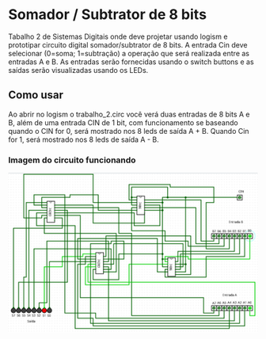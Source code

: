 # Somador / Subtrator de 8 bits

Tabalho 2 de Sistemas Digitais onde deve projetar usando logism e prototipar circuito digital somador/subtrator de 8 bits. A entrada Cin deve selecionar (0=soma; 1=subtração) a operação que será realizada entre as entradas A e B.  As entradas
serão fornecidas usando o switch buttons e as saídas serão visualizadas usando os LEDs.

## Como usar

Ao abrir no logism o trabalho_2.circ você verá duas entradas de 8 bits A e B, além de uma entrada CIN de 1 bit, com funcionamento se baseando quando o CIN for 0, será mostrado nos 8 leds de saída A + B. Quando Cin for 1, será mostrado nos 8 leds de saída A - B.


### Imagem do circuito funcionando
<img src="./preview.png">